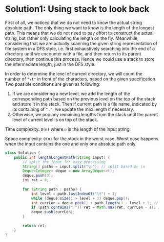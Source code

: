 # Solution1: Using stack to look back

First of all, we noticed that we do not need to know the actual string absolute path. The only thing we want to know is the length of the longest path. This means that we do not need to pay effort to construct the actual string, but rather only calculating the length on the fly. Meanwhile, considering that we are actually scanning the given string representation of file system in a DFS style, i.e. first exhaustively searching into the end of a directory until we encounter with a file, and then return to its parent directory, then continue this process. Hence we could use a stack to store the intermediate length, just in the DFS style. 

In order to determine the level of current directory, we will count the number of `"\t"` in front of the characters, based on the given specification. Two possible conditions are given as following:     
1. If we are considering a new level, we add the length of the corresponding path based on the previous level on the top of the stack and store it in the stack. Then if current path is a file name, indicated by its containing of `"."`, we update the max length if necessary. 
2. Otherwise, we pop any remaining lengths from the stack until the parent level of current level is on top of the stack.  

Time complexity: `O(n)` where `n` is the length of the input string.  

Space complexity: `O(n)` for the stack in the worst case. Worst case happens when the input contains the one and only one absolute path only. 
```Java
class Solution {
    public int lengthLongestPath(String input) {
        // split the input for easy processing
        String[] paths = input.split("\n"); // split based on \n
        Deque<Integer> deque = new ArrayDeque<>();
        deque.push(0);
        int ret = 0;
        
        for (String path : paths) {
            int level = path.lastIndexOf("\t") + 1;
            while (deque.size() > level + 1) deque.pop();
            int currLen = deque.peek() + path.length() - level + 1; // remove all \t and add /
            if (path.contains(".")) ret = Math.max(ret, currLen - 1); // if this is a file, calculate the length 
            deque.push(currLen);
        }
        
        return ret;
    }
}
```
